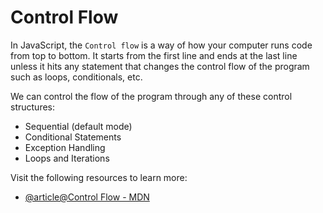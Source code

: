 # Control Flow

In JavaScript, the `Control flow` is a way of how your computer runs code from top to bottom. It starts from the first line and ends at the last line unless it hits any statement that changes the control flow of the program such as loops, conditionals, etc.

We can control the flow of the program through any of these control structures:

- Sequential (default mode)
- Conditional Statements
- Exception Handling
- Loops and Iterations

Visit the following resources to learn more:

- [@article@Control Flow - MDN](https://developer.mozilla.org/en-US/docs/Glossary/Control_flow)
